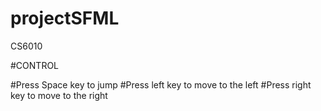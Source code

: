 # projectSFML
CS6010

#CONTROL

#Press Space key to jump
#Press left key to move to the left
#Press right key to move to the right
